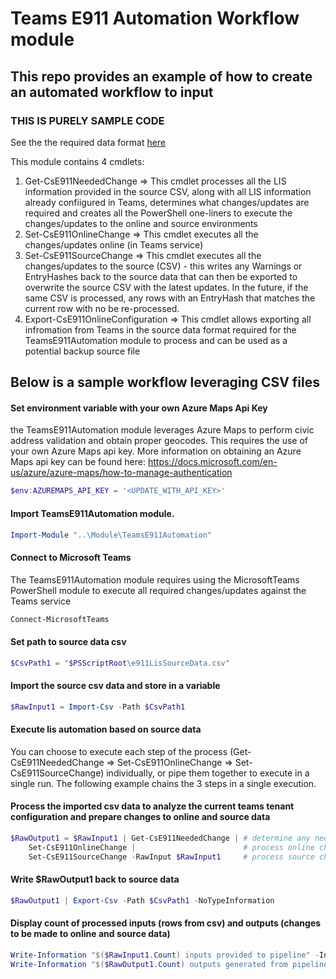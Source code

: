 # Teams E911 Automation Workflow module
## This repo provides an example of how to create an automated workflow to input
### THIS IS PURELY SAMPLE CODE

See the the required data format [here](./scripts/StringlyTypedDataStructure.txt)

This module contains 4 cmdlets:
1. Get-CsE911NeededChange => This cmdlet processes all the LIS information provided in the source CSV, along with all LIS information already confiigured in Teams, determines what changes/updates are required and creates all the PowerShell one-liners to execute the changes/updates to the online and source environments
2. Set-CsE911OnlineChange => This cmdlet executes all the changes/updates online (in Teams service)
3. Set-CsE911SourceChange => This cmdlet executes all the changes/updates to the source (CSV) - this writes any Warnings or EntryHashes back to the source data that can then be exported to overwrite the source CSV with the latest updates. In the future, if the same CSV is processed, any rows with an EntryHash that matches the current row with no be re-processed.
4. Export-CsE911OnlineConfiguration => This cmdlet allows exporting all infromation from Teams in the source data format required for the TeamsE911Automation module to process and can be used as a potential backup source file


## Below is a sample workflow leveraging CSV files
#### Set environment variable with your own Azure Maps Api Key
the TeamsE911Automation module leverages Azure Maps to perform civic address validation and obtain proper geocodes. This requires the use of your own Azure Maps api key. More information on obtaining an Azure Maps api key can be found here: https://docs.microsoft.com/en-us/azure/azure-maps/how-to-manage-authentication
```powershell
$env:AZUREMAPS_API_KEY = '<UPDATE_WITH_API_KEY>'
```

#### Import TeamsE911Automation module.
```powershell
Import-Module "..\Module\TeamsE911Automation"
```
#### Connect to Microsoft Teams
The TeamsE911Automation module requires using the MicrosoftTeams PowerShell module to execute all required changes/updates against the Teams service
```powershell
Connect-MicrosoftTeams
```

#### Set path to source data csv
```powershell
$CsvPath1 = "$PSScriptRoot\e911LisSourceData.csv"
```

#### Import the source csv data and store in a variable
```powershell
$RawInput1 = Import-Csv -Path $CsvPath1
```

#### Execute lis automation based on source data
You can choose to execute each step of the process (Get-CsE911NeededChange => Set-CsE911OnlineChange => Set-CsE911SourceChange) individually, or pipe them together to execute in a single run. The following example chains the 3 steps in a single execution.
#### Process the imported csv data to analyze the current teams tenant configuration and prepare changes to online and source data
```powershell
$RawOutput1 = $RawInput1 | Get-CsE911NeededChange | # determine any needed changes
    Set-CsE911OnlineChange |                        # process online changes
    Set-CsE911SourceChange -RawInput $RawInput1     # process source changes (adding any warning data if a provided input failed to process for any reason)
```

#### Write $RawOutput1 back to source data
```powershell
$RawOutput1 | Export-Csv -Path $CsvPath1 -NoTypeInformation
```

#### Display count of processed inputs (rows from csv) and outputs (changes to be made to online and source data) 
```powershell
Write-Information "$($RawInput1.Count) inputs provided to pipeline" -InformationAction Continue
Write-Information "$($RawOutput1.Count) outputs generated from pipeline" -InformationAction Continue
```
